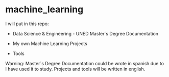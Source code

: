 # machine_learning
I will put in this repo:

- Data Science & Engineering - UNED Master´s Degree Documentation

- My own Machine Learning Projects

- Tools

Warning: Master´s Degree Documentation could be wrote in spanish due to I have used it to study. Projects and tools will be written in english.
